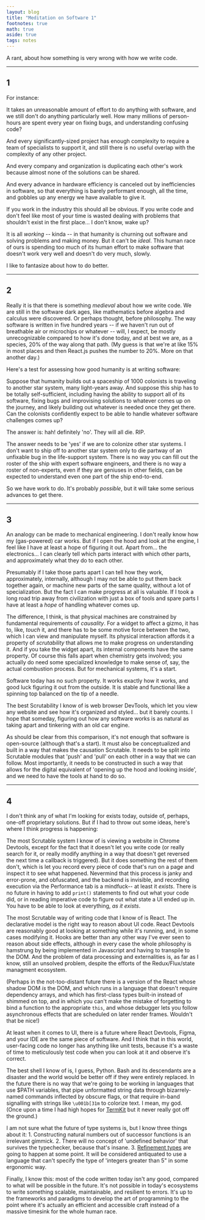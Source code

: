 ```yaml
---
layout: blog
title: "Meditation on Software 1"
footnotes: true
math: true
aside: true
tags: notes
---
```


A rant, about how something is very wrong with how we write code.

<!--more--> 

---------


## 1

For instance:

It takes an unreasonable amount of effort to do anything with software, and we still don't do anything particularly well. How many millions of person-hours are spent every year on fixing bugs, and understanding confusing code?

And every significantly-sized project has enough complexity to require a team of specialists to support it, and still there is no useful overlap with the complexity of any other project. 

And every company and organization is duplicating each other's work because almost none of the solutions can be shared. 

And every advance in hardware efficiency is canceled out by inefficiencies in software, so that everything is barely performant enough, all the time, and gobbles up any energy we have available to give it.

If you work in the industry this should all be obvious. If you write code and don't feel like most of your time is wasted dealing with problems that shouldn't exist in the first place... I don't know, wake up?

It is all _working_ -- kinda -- in that humanity is churning out software and solving problems and making money. But it can't be _ideal_. This human race of ours is spending too much of its human effort to make software that doesn't work very well and doesn't do very much, slowly.

I like to fantasize about how to do better.

--------

## 2

Really it is that there is something _medieval_ about how we write code. We are still in the software dark ages, like mathematics before algebra and calculus were discovered. Or perhaps thought, before philosophy. The way software is written in five hundred years -- if we haven't run out of breathable air or microchips or whatever -- will, I expect, be mostly unrecognizable compared to how it's done today, and at best we are, as a species, 20% of the way along that path. (My guess is that we're at like 15% in most places and then React.js pushes the number to 20%. More on that another day.)

Here's a test for assessing how good humanity is at writing software: 

Suppose that humanity builds out a spaceship of 1000 colonists is traveling to another star system, many light-years away. And suppose this ship has to be totally self-sufficient, including having the ability to support all of its software, fixing bugs and improvising solutions to whatever comes up on the journey, and likely building out whatever is needed once they get there. Can the colonists confidently expect to be able to handle whatever software challenges comes up?

The answer is: hah! definitely 'no'. They will all die. RIP.

The answer needs to be 'yes' if we are to colonize other star systems. I don't want to ship off to another star system only to die partway of an unfixable bug in the life-support system. There is no way you can fill out the roster of the ship with expert software engineers, and there is no way a roster of non-experts, even if they are geniuses in other fields, can be expected to understand even one part of the ship end-to-end.

So we have work to do. It's probably _possible_, but it will take some serious advances to get there.

-----------

## 3

An analogy can be made to mechanical engineering. I don't really know how my (gas-powered) car works. But if I open the hood and look at the engine, I feel like I have at least a hope of figuring it out. Apart from... the electronics... I can clearly tell which parts interact with which other parts, and approximately what they do to each other. 

Presumably if I take those parts apart I can tell how they work, approximately, internally, although I may not be able to put them back together again, or machine new parts of the same quality, without a lot of specialization. But the fact I can make progress at all is valuable. If I took a long road trip away from civilization with just a box of tools and spare parts I have at least a _hope_ of handling whatever comes up.

The difference, I think, is that physical machines are constrained by fundamental requirements of _causality_. For a widget to affect a gizmo, it has to, like, _touch_ it, and there has to be some motive force between the two, which I can view and manipulate myself. Its physical interaction affords it a property of _scrutability_ that allows me to make progress on understanding it. And if you take the widget apart, its internal components have the same property. Of course this falls apart when chemistry gets involved; you actually do need some specialized knowledge to make sense of, say, the actual combustion process. But for mechanical systems, it's a start.

Software today has no such property. It works exactly how it works, and good luck figuring it out from the outside. It is stable and functional like a spinning top balanced on the tip of a needle.

The best Scrutability I know of is web browser DevTools, which let you view any website and see how it's organized and styled... but it barely counts. I hope that someday, figuring out how any software works is as natural as taking apart and tinkering with an old car engine.

As should be clear from this comparison, it's not enough that software is open-source (although that's a start). It must also be conceptualized and built in a way that makes the causation Scrutable. It needs to be split into Scrutable modules that 'push' and 'pull' on each other in a way that we can follow. Most importantly, it needs to be constructed in such a way that allows for the digital equivalent of 'opening up the hood and looking inside', and we need to have the tools at hand to do so.

---------

## 4

I don't think any of what I'm looking for exists today, outside of, perhaps, one-off proprietary solutions. But if I had to throw out some ideas, here's where I think progress is happening:

The most Scrutable system I know of is viewing a website in Chrome Devtools, except for the fact that it doesn't let you write code (or really search for it, or really modify anything in a way that doesn't get reversed the next time a callback is triggered). But it does something the rest of them don't, which is let you record every piece of code that's run on a page and inspect it to see what happened. Nevermind that this process is janky and error-prone, and obfuscated, and the backend is invisible, and recording execution via the Performance tab is a mindfuck-- at least it _exists_. There is no future in having to add `print()` statements to find out what your code did, or in reading imperative code to figure out what state a UI ended up in. You have to be able to look at everything, _as it exists_.

The most Scrutable way of writing code that I know of is React. The declarative model is the right way to reason about UI code. React Devtools are reasonably good at looking at something while it's running, and, in some cases modifying it. Hooks are better than any other way I've ever seen to reason about side effects, although in every case the whole philosophy is hamstrung by being implemented in Javascript and having to transpile to the DOM. And the problem of data processing and externalities is, as far as I know, still an unsolved problem, despite the efforts of the Redux/Flux/state managment ecosystem.

(Perhaps in the not-too-distant future there is a version of the React whose shadow DOM _is_ the DOM, and which runs in a language that doesn't require dependency arrays, and which has first-class types built-in instead of shimmed on top, and in which you can't make the mistake of forgetting to bind a function to the appropriate `this`, and whose debugger lets you follow asynchronous effects that are scheduled on later render frames. Wouldn't that be nice!)

At least when it comes to UI, there is a future where React Devtools, Figma, and your IDE are the same piece of software. And I think that in this world, user-facing code no longer has anything like unit tests, because it's a waste of time to meticulously test code when you can look at it and observe it's correct.

The best shell I know of is, I guess, Python. Bash and its descendants are a disaster and the world would be better off if they were entirely replaced. In the future there is no way that we're going to be working in languages that use $PATH variables, that pipe unformatted string data through bizarrely-named commands inflected by obscure flags, or that require in-band signalling with strings like `\u001b[31m` to colorize text. I mean, my god. (Once upon a time I had high hopes for [TermKit](https://github.com/unconed/TermKit) but it never really got off the ground.)

I am not sure what the future of type systems is, but I know three things about it: 1. Constructing natural numbers out of successor functions is an irrelevant gimmick. 2. There will no concept of 'undefined behavior' that survives the typechecker, because that's insane. 3. [Refinement types](https://en.wikipedia.org/wiki/Refinement_type) are going to happen at some point. It will be considered antiquated to use a language that can't specify the type of 'integers greater than 5" in some ergonomic way.

Finally, I know this: most of the code written today isn't any good, compared to what will be possible in the future. It's not possible in today's ecosystems to write something scalable, maintainable, and resilient to errors. It's up to the frameworks and paradigms to develop the art of programming to the point where it's actually an efficient and accessible craft instead of a massive timesink for the whole human race.

